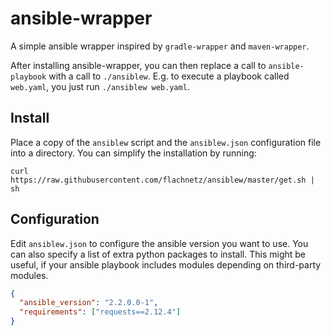 # ansible-wrapper

A simple ansible wrapper inspired by `gradle-wrapper` and `maven-wrapper`.

After installing ansible-wrapper,
you can then replace a call to `ansible-playbook` with
a call to `./ansiblew`. E.g. to execute a playbook called `web.yaml`, you just
run `./ansiblew web.yaml`.

## Install

Place a copy of the `ansiblew` script and the `ansiblew.json` configuration file
into a directory. You can simplify the installation by running:
```
curl https://raw.githubusercontent.com/flachnetz/ansiblew/master/get.sh | sh
```

## Configuration

Edit `ansiblew.json` to configure the ansible version you want to use.
You can also specify a list of extra python packages to install. This
might be useful, if your ansible playbook includes modules depending
on third-party modules.

```json
{
  "ansible_version": "2.2.0.0-1",
  "requirements": ["requests==2.12.4"]
}
```

